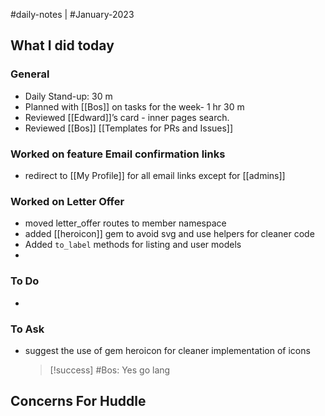#daily-notes | #January-2023

## What I did today


### General

- Daily Stand-up: 30 m
- Planned with [[Bos]] on tasks for the week- 1 hr 30 m
- Reviewed [[Edward]]’s card - inner pages search.
- Reviewed [[Bos]] [[Templates for PRs and Issues]]

### Worked on feature Email confirmation links

- redirect to [[My Profile]] for all email links except for [[admins]]

### Worked on Letter Offer

- moved letter_offer routes to member namespace
- added [[heroicon]] gem to avoid svg and use helpers for cleaner code
- Added `to_label` methods for listing and user models
- 

### To Do
- 

### To Ask
- suggest the use of gem heroicon for cleaner implementation of icons
  > [!success] #Bos: Yes go lang

## Concerns For Huddle

